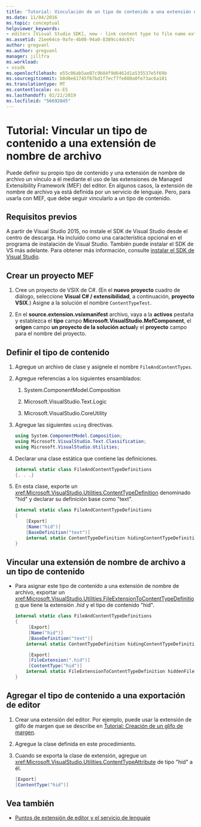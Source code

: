 ```yaml
---
title: 'Tutorial: Vinculación de un tipo de contenido a una extensión de nombre de archivo | Documentos de Microsoft'
ms.date: 11/04/2016
ms.topic: conceptual
helpviewer_keywords:
- editors [Visual Studio SDK], new - link content type to file name extension
ms.assetid: 21ee64ce-9afe-4b08-94a0-8389cc4dc67c
author: gregvanl
ms.author: gregvanl
manager: jillfra
ms.workload:
- vssdk
ms.openlocfilehash: e55c06ab5ae07c9b84f9d6462d1a535537e5f69b
ms.sourcegitcommit: b0d8e61745f67bd1f7ecf7fe080a0fe73ac6a181
ms.translationtype: MT
ms.contentlocale: es-ES
ms.lasthandoff: 02/22/2019
ms.locfileid: "56692845"
---
```

# <a name="walkthrough-link-a-content-type-to-a-file-name-extension"></a>Tutorial: Vincular un tipo de contenido a una extensión de nombre de archivo
Puede definir su propio tipo de contenido y una extensión de nombre de archivo un vínculo a él mediante el uso de las extensiones de Managed Extensibility Framework (MEF) del editor. En algunos casos, la extensión de nombre de archivo ya está definida por un servicio de lenguaje. Pero, para usarla con MEF, que debe seguir vincularlo a un tipo de contenido.

## <a name="prerequisites"></a>Requisitos previos
 A partir de Visual Studio 2015, no instale el SDK de Visual Studio desde el centro de descarga. Ha incluido como una característica opcional en el programa de instalación de Visual Studio. También puede instalar el SDK de VS más adelante. Para obtener más información, consulte [instalar el SDK de Visual Studio](../extensibility/installing-the-visual-studio-sdk.md).

## <a name="create-a-mef-project"></a>Crear un proyecto MEF

1.  Cree un proyecto de VSIX de C#. (En el **nuevo proyecto** cuadro de diálogo, seleccione **Visual C# / extensibilidad**, a continuación, **proyecto VSIX**.) Asigne a la solución el nombre `ContentTypeTest`.

2.  En el **source.extension.vsixmanifest** archivo, vaya a la **activos** pestaña y establezca el **tipo** campo **Microsoft.VisualStudio.MefComponent**, el **origen** campo **un proyecto de la solución actual**y el **proyecto** campo para el nombre del proyecto.

## <a name="define-the-content-type"></a>Definir el tipo de contenido

1.  Agregue un archivo de clase y asígnele el nombre `FileAndContentTypes`.

2.  Agregue referencias a los siguientes ensamblados:

    1.  System.ComponentModel.Composition

    2.  Microsoft.VisualStudio.Text.Logic

    3.  Microsoft.VisualStudio.CoreUtility

3.  Agregue las siguientes `using` directivas.

    ```csharp
    using System.ComponentModel.Composition;
    using Microsoft.VisualStudio.Text.Classification;
    using Microsoft.VisualStudio.Utilities;

    ```

4.  Declarar una clase estática que contiene las definiciones.

    ```csharp
    internal static class FileAndContentTypeDefinitions
    {. . .}
    ```

5.  En esta clase, exporte un <xref:Microsoft.VisualStudio.Utilities.ContentTypeDefinition> denominado "hid" y declarar su definición base como "text".

    ```csharp
    internal static class FileAndContentTypeDefinitions
    {
        [Export]
        [Name("hid")]
        [BaseDefinition("text")]
        internal static ContentTypeDefinition hidingContentTypeDefinition;
    }
    ```

## <a name="link-a-file-name-extension-to-a-content-type"></a>Vincular una extensión de nombre de archivo a un tipo de contenido

-   Para asignar este tipo de contenido a una extensión de nombre de archivo, exportar un <xref:Microsoft.VisualStudio.Utilities.FileExtensionToContentTypeDefinition> que tiene la extensión *.hid* y el tipo de contenido "hid".

    ```csharp
    internal static class FileAndContentTypeDefinitions
    {
         [Export]
         [Name("hid")]
         [BaseDefinition("text")]
        internal static ContentTypeDefinition hidingContentTypeDefinition;

         [Export]
         [FileExtension(".hid")]
         [ContentType("hid")]
        internal static FileExtensionToContentTypeDefinition hiddenFileExtensionDefinition;
    }
    ```

## <a name="add-the-content-type-to-an-editor-export"></a>Agregar el tipo de contenido a una exportación de editor

1.  Crear una extensión del editor. Por ejemplo, puede usar la extensión de glifo de margen que se describe en [Tutorial: Creación de un glifo de margen](../extensibility/walkthrough-creating-a-margin-glyph.md).

2.  Agregue la clase definida en este procedimiento.

3.  Cuando se exporta la clase de extensión, agregue un <xref:Microsoft.VisualStudio.Utilities.ContentTypeAttribute> de tipo "hid" a él.

    ```csharp
    [Export]
    [ContentType("hid")]
    ```

## <a name="see-also"></a>Vea también
- [Puntos de extensión de editor y el servicio de lenguaje](../extensibility/language-service-and-editor-extension-points.md)